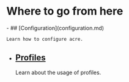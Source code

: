 # Where to go from here

<div class="grid cards" markdown>
-   ## [Configuration](configuration.md)

    Learn how to configure acre.

- ## [Profiles](profiles.md)

    Learn about the usage of profiles.
</div>
